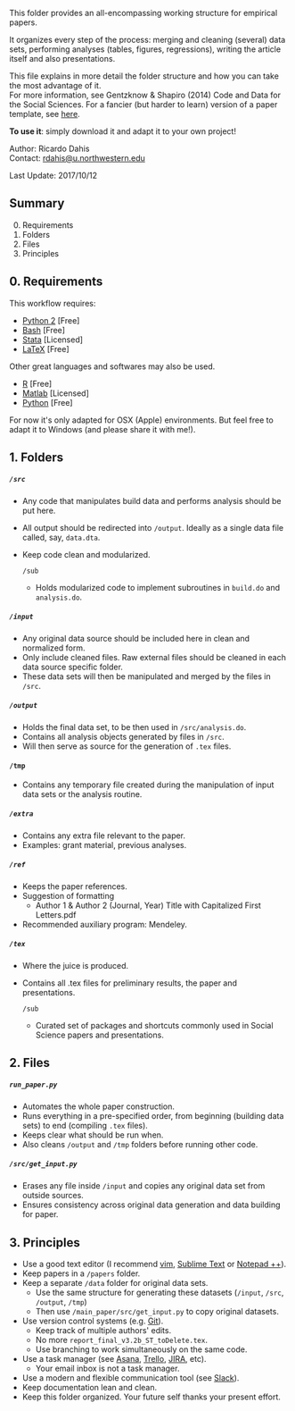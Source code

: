 
This folder provides an all-encompassing working structure for empirical papers.

It organizes every step of the process: merging and cleaning (several) data sets, performing analyses (tables, figures, regressions), writing the article itself and also presentations.

This file explains in more detail the folder structure and how you can take the most advantage of it.  
For more information, see Gentzknow & Shapiro (2014) Code and Data for the Social Sciences. For a fancier (but harder to learn) version of a paper template, see [here](https://github.com/gslab-econ/template).

**To use it**: simply download it and adapt it to your own project!

Author: Ricardo Dahis  
Contact: rdahis@u.northwestern.edu

Last Update: 2017/10/12


## Summary
0. Requirements
1. Folders
2. Files
3. Principles


## 0. Requirements

This workflow requires:
- [Python 2](www.python.org) [Free] 
- [Bash](www.gnu.org/software/bash/) [Free]
- [Stata](www.stata.com) [Licensed]
- [LaTeX](www.latex-project.org) [Free]

Other great languages and softwares may also be used.
- [R](www.r-project.org) [Free]
- [Matlab](www.mathworks.com/products/matlab) [Licensed]
- [Python](www.python.org) [Free]

For now it's only adapted for OSX (Apple) environments. But feel free to adapt it to Windows (and please share it with me!).


## 1. Folders

##### `/src`
- Any code that manipulates build data and performs analysis should be put here.
- All output should be redirected into `/output`. Ideally as a single data file called, say, `data.dta`.
- Keep code clean and modularized.

  `/sub`
  - Holds modularized code to implement subroutines in `build.do` and `analysis.do`.
  
##### `/input`
- Any original data source should be included here in clean and normalized form.
- Only include cleaned files. Raw external files should be cleaned in each data source specific folder.
- These data sets will then be manipulated and merged by the files in `/src`.
  
##### `/output`
- Holds the final data set, to be then used in `/src/analysis.do`.
- Contains all analysis objects generated by files in `/src`.
- Will then serve as source for the generation of `.tex` files.
	
#### `/tmp`
- Contains any temporary file created during the manipulation of input data sets or the analysis routine.

##### `/extra`
- Contains any extra file relevant to the paper.
- Examples: grant material, previous analyses.

##### `/ref`
- Keeps the paper references.
- Suggestion of formatting
  - Author 1 & Author 2 (Journal, Year) Title with Capitalized First Letters.pdf
- Recommended auxiliary program: Mendeley.

##### `/tex`
- Where the juice is produced.
- Contains all .tex files for preliminary results, the paper and presentations.

  `/sub`
  - Curated set of packages and shortcuts commonly used in Social Science papers and presentations.


## 2. Files

##### `run_paper.py`
- Automates the whole paper construction.
- Runs everything in a pre-specified order, from beginning (building data sets) to end (compiling `.tex` files).
- Keeps clear what should be run when.
- Also cleans `/output` and `/tmp` folders before running other code.

##### `/src/get_input.py`
- Erases any file inside `/input` and copies any original data set from outside sources.
- Ensures consistency across original data generation and data building for paper.



## 3. Principles

- Use a good text editor (I recommend [vim](http://www.vim.org/), [Sublime Text](https://www.sublimetext.com/) or [Notepad ++](https://notepad-plus-plus.org/)).
- Keep papers in a `/papers` folder.
- Keep a separate `/data` folder for original data sets.
	- Use the same structure for generating these datasets (`/input`, `/src`, `/output`, `/tmp`)
	- Then use `/main_paper/src/get_input.py` to copy original datasets.
- Use version control systems (e.g. [Git](https://git-scm.com/)).
	- Keep track of multiple authors' edits.
	- No more `report_final_v3.2b_ST_toDelete.tex`.
	- Use branching to work simultaneously on the same code.
- Use a task manager (see [Asana](https://asana.com), [Trello](https://trello.com/), [JIRA](https://www.atlassian.com/software/jira), etc).
	- Your email inbox is not a task manager.
- Use a modern and flexible communication tool (see [Slack](https://slack.com)).
- Keep documentation lean and clean.
- Keep this folder organized. Your future self thanks your present effort.


